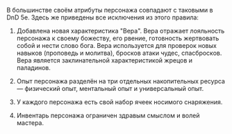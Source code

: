 В большинстве своём атрибуты персонажа совпадают с таковыми в DnD 5e. Здесь же приведены все исключения из этого правила:

1. Добавлена новая характеристика "Вера". Вера отражает лояльность персонажа к своему божеству, его рвение, готовность жертвовать собой и нести слово бога. Вера используется для проверок новых навыков (проповедь и молитва), бросков атаки чудес, спасбросков. Вера является заклинательной характеристикой жрецов и паладинов.

2. Опыт персонажа разделён на три отдельных накопительных ресурса — физический опыт, ментальный опыт и универсальный опыт.

3. У каждого персонажа есть свой набор ячеек носимого снаряжения.

4. Инвентарь персонажа ограничен здравым смыслом и волей мастера.